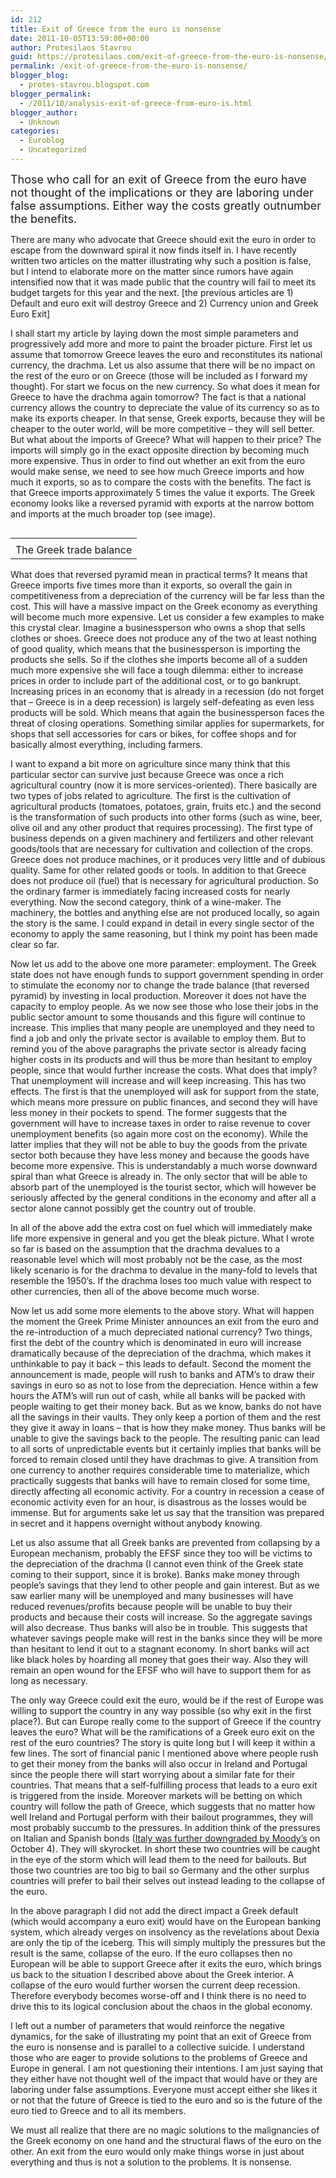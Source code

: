 ```yaml
---
id: 212
title: Exit of Greece from the euro is nonsense
date: 2011-10-05T13:59:00+00:00
author: Protesilaos Stavrou
guid: https://protesilaos.com/exit-of-greece-from-the-euro-is-nonsense/
permalink: /exit-of-greece-from-the-euro-is-nonsense/
blogger_blog:
  - protes-stavrou.blogspot.com
blogger_permalink:
  - /2011/10/analysis-exit-of-greece-from-euro-is.html
blogger_author:
  - Unknown
categories:
  - Euroblog
  - Uncategorized
---
```

<span style="font-size: large;">Those who call for an exit of Greece from the euro have not thought of the implications or they are laboring under false assumptions. Either way the costs greatly outnumber the benefits.</span>

There are many who advocate that Greece should exit the euro in order to escape from the downward spiral it now finds itself in. I have recently written two articles on the matter illustrating why such a position is false, but I intend to elaborate more on the matter since rumors have again intensified now that it was made public that the country will fail to meet its budget targets for this year and the next. [the previous articles are 1) <span class="headline"></span>Default and euro exit will destroy Greece and 2) <span class="headline"></span>Currency union and Greek Euro Exit]

I shall start my article by laying down the most simple parameters and progressively add more and more to paint the broader picture. First let us assume that tomorrow Greece leaves the euro and reconstitutes its national currency, the drachma. Let us also assume that there will be no impact on the rest of the euro or on Greece (those will be included as I forward my thought). For start we focus on the new currency. So what does it mean for Greece to have the drachma again tomorrow? The fact is that a national currency allows the country to depreciate the value of its currency so as to make its exports cheaper. In that sense, Greek exports, because they will be cheaper to the outer world, will be more competitive &#8211; they will sell better. But what about the imports of Greece? What will happen to their price? The imports will simply go in the exact opposite direction by becoming much more expensive. Thus in order to find out whether an exit from the euro would make sense, we need to see how much Greece imports and how much it exports, so as to compare the costs with the benefits. The fact is that Greece imports approximately 5 times the value it exports. The Greek economy looks like a reversed pyramid with exports at the narrow bottom and imports at the much broader top (see image).
  


<table cellpadding="0" cellspacing="0" class="tr-caption-container" style="float: right; text-align: right;">
  <tr>
    <td style="text-align: center;">
    </td>
  </tr>
  
  <tr>
    <td class="tr-caption" style="text-align: center;">
      The Greek trade balance
    </td>
  </tr>
</table>

What does that reversed pyramid mean in practical terms? It means that Greece imports five times more than it exports, so overall the gain in competitiveness from a depreciation of the currency will be far less than the cost. This will have a massive impact on the Greek economy as everything will become much more expensive. Let us consider a few examples to make this crystal clear. Imagine a businessperson who owns a shop that sells clothes or shoes. Greece does not produce any of the two at least nothing of good quality, which means that the businessperson is importing the products she sells. So if the clothes she imports become all of a sudden much more expensive she will face a tough dilemma: either to increase prices in order to include part of the additional cost, or to go bankrupt. Increasing prices in an economy that is already in a recession (do not forget that &#8211; Greece is in a deep recession) is largely self-defeating as even less products will be sold. Which means that again the businessperson faces the threat of closing operations. Something similar applies for supermarkets, for shops that sell accessories for cars or bikes, for coffee shops and for basically almost everything, including farmers.

I want to expand a bit more on agriculture since many think that this particular sector can survive just because Greece was once a rich agricultural country (now it is more services-oriented). There basically are two types of jobs related to agriculture. The first is the cultivation of agricultural products (tomatoes, potatoes, grain, fruits etc.) and the second is the transformation of such products into other forms (such as wine, beer, olive oil and any other product that requires processing). The first type of business depends on a given machinery and fertilizers and other relevant goods/tools that are necessary for cultivation and collection of the crops. Greece does not produce machines, or it produces very little and of dubious quality. Same for other related goods or tools. In addition to that Greece does not produce oil (fuel) that is necessary for agricultural production. So the ordinary farmer is immediately facing increased costs for nearly everything. Now the second category, think of a wine-maker. The machinery, the bottles and anything else are not produced locally, so again the story is the same. I could expand in detail in every single sector of the economy to apply the same reasoning, but I think my point has been made clear so far.

Now let us add to the above one more parameter: employment. The Greek state does not have enough funds to support government spending in order to stimulate the economy nor to change the trade balance (that reversed pyramid) by investing in local production. Moreover it does not have the capacity to employ people. As we now see those who lose their jobs in the public sector amount to some thousands and this figure will continue to increase. This implies that many people are unemployed and they need to find a job and only the private sector is available to employ them. But to remind you of the above paragraphs the private sector is already facing higher costs in its products and will thus be more than hesitant to employ people, since that would further increase the costs. What does that imply? That unemployment will increase and will keep increasing. This has two effects. The first is that the unemployed will ask for support from the state, which means more pressure on public finances, and second they will have less money in their pockets to spend. The former suggests that the government will have to increase taxes in order to raise revenue to cover unemployment benefits (so again more cost on the economy). While the latter implies that they will not be able to buy the goods from the private sector both because they have less money and because the goods have become more expensive. This is understandably a much worse downward spiral than what Greece is already in. The only sector that will be able to absorb part of the unemployed is the tourist sector, which will however be seriously affected by the general conditions in the economy and after all a sector alone cannot possibly get the country out of trouble.

In all of the above add the extra cost on fuel which will immediately make life more expensive in general and you get the bleak picture. What I wrote so far is based on the assumption that the drachma devalues to a reasonable level which will most probably not be the case, as the most likely scenario is for the drachma to devalue in the many-fold to levels that resemble the 1950&#8217;s. If the drachma loses too much value with respect to other currencies, then all of the above become much worse.

Now let us add some more elements to the above story. What will happen the moment the Greek Prime Minister announces an exit from the euro and the re-introduction of a much depreciated national currency? Two things, first the debt of the country which is denominated in euro will increase dramatically because of the depreciation of the drachma, which makes it unthinkable to pay it back &#8211; this leads to default. Second the moment the announcement is made, people will rush to banks and ATM&#8217;s to draw their savings in euro so as not to lose from the depreciation. Hence within a few hours the ATM&#8217;s will run out of cash, while all banks will be packed with people waiting to get their money back. But as we know, banks do not have all the savings in their vaults. They only keep a portion of them and the rest they give it away in loans &#8211; that is how they make money. Thus banks will be unable to give the savings back to the people. The resulting panic can lead to all sorts of unpredictable events but it certainly implies that banks will be forced to remain closed until they have drachmas to give. A transition from one currency to another requires considerable time to materialize, which practically suggests that banks will have to remain closed for some time, directly affecting all economic activity. For a country in recession a cease of economic activity even for an hour, is disastrous as the losses would be immense. But for arguments sake let us say that the transition was prepared in secret and it happens overnight without anybody knowing.

Let us also assume that all Greek banks are prevented from collapsing by a European mechanism, probably the EFSF since they too will be victims to the depreciation of the drachma (I cannot even think of the Greek state coming to their support, since it is broke). Banks make money through people&#8217;s savings that they lend to other people and gain interest. But as we saw earlier many will be unemployed and many businesses will have reduced revenues/profits because people will be unable to buy their products and because their costs will increase. So the aggregate savings will also decrease. Thus banks will also be in trouble. This suggests that whatever savings people make will rest in the banks since they will be more than hesitant to lend it out to a stagnant economy. In short banks will act like black holes by hoarding all money that goes their way. Also they will remain an open wound for the EFSF who will have to support them for as long as necessary.

The only way Greece could exit the euro, would be if the rest of Europe was willing to support the country in any way possible (so why exit in the first place?). But can Europe really come to the support of Greece if the country leaves the euro? What will be the ramifications of a Greek euro exit on the rest of the euro countries? The story is quite long but I will keep it within a few lines. The sort of financial panic I mentioned above where people rush to get their money from the banks will also occur in Ireland and Portugal since the people there will start worrying about a similar fate for their countries. That means that a self-fulfilling process that leads to a euro exit is triggered from the inside. Moreover markets will be betting on which country will follow the path of Greece, which suggests that no matter how well Ireland and Portugal perform with their bailout programmes, they will most probably succumb to the pressures. In addition think of the pressures on Italian and Spanish bonds ([Italy was further downgraded by Moody&#8217;s](http://euobserver.com/19/113830) on October 4). They will skyrocket. In short these two countries will be caught in the eye of the storm which will lead them to the need for bailouts. But those two countries are too big to bail so Germany and the other surplus countries will prefer to bail  their selves out instead leading to the collapse of the euro.

In the above paragraph I did not add the direct impact a Greek default (which would accompany a euro exit) would have on the European banking system, which already verges on insolvency as the revelations about Dexia are only the tip of the iceberg. This will simply multiply the pressures but the result is the same, collapse of the euro. If the euro collapses then no European will be able to support Greece after it exits the euro, which brings us back to the situation I described above about the Greek interior. A collapse of the euro would further worsen the current deep recession. Therefore everybody becomes worse-off and I think there is no need to drive this to its logical conclusion about the chaos in the global economy.

I left out a number of parameters that would reinforce the negative dynamics, for the sake of illustrating my point that an exit of Greece from the euro is nonsense and is parallel to a collective suicide. I understand those who are eager to provide solutions to the problems of Greece and Europe in general. I am not questioning their intentions. I am just saying that they either have not thought well of the impact that would have or they are laboring under false assumptions. Everyone must accept either she likes it or not that the future of Greece is tied to the euro and so is the future of the euro tied to Greece and to all its members. 

We must all realize that there are no magic solutions to the malignancies of the Greek economy on one hand and the structural flaws of the euro on the other. An exit from the euro would only make things worse in just about everything and thus is not a solution to the problems. It is nonsense.